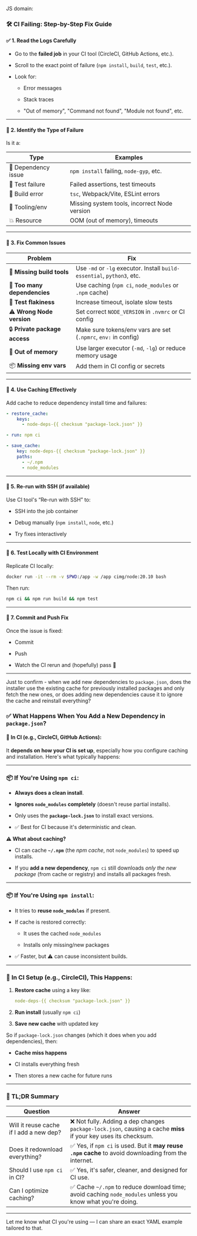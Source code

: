 

JS domain:

### 🛠️ **CI Failing: Step-by-Step Fix Guide**

#### ✅ 1. **Read the Logs Carefully**

- Go to the **failed job** in your CI tool (CircleCI, GitHub Actions, etc.).
    
- Scroll to the exact point of failure (`npm install`, `build`, `test`, etc.).
    
- Look for:
    
    - Error messages
        
    - Stack traces
        
    - "Out of memory", "Command not found", "Module not found", etc.
        

---

#### 🧱 2. **Identify the Type of Failure**

Is it a:

|Type|Examples|
|---|---|
|🧩 Dependency issue|`npm install` failing, `node-gyp`, etc.|
|🧪 Test failure|Failed assertions, test timeouts|
|🧱 Build error|`tsc`, Webpack/Vite, ESLint errors|
|🔧 Tooling/env|Missing system tools, incorrect Node version|
|💥 Resource|OOM (out of memory), timeouts|

---

#### 🧼 3. **Fix Common Issues**

|Problem|Fix|
|---|---|
|🧱 **Missing build tools**|Use `-md` or `-lg` executor. Install `build-essential`, `python3`, etc.|
|🧩 **Too many dependencies**|Use caching (`npm ci`, `node_modules` or `.npm` cache)|
|🧪 **Test flakiness**|Increase timeout, isolate slow tests|
|⚠️ **Wrong Node version**|Set correct `NODE_VERSION` in `.nvmrc` or CI config|
|🔒 **Private package access**|Make sure tokens/env vars are set (`.npmrc`, `env:` in config)|
|💾 **Out of memory**|Use larger executor (`-md`, `-lg`) or reduce memory usage|
|📦 **Missing env vars**|Add them in CI config or secrets|

---

#### 📂 4. **Use Caching Effectively**

Add cache to reduce dependency install time and failures:

```yaml
- restore_cache:
    keys:
      - node-deps-{{ checksum "package-lock.json" }}

- run: npm ci

- save_cache:
    key: node-deps-{{ checksum "package-lock.json" }}
    paths:
      - ~/.npm
      - node_modules
```

---

#### 🔄 5. **Re-run with SSH (if available)**

Use CI tool's “Re-run with SSH” to:

- SSH into the job container
    
- Debug manually (`npm install`, `node`, etc.)
    
- Try fixes interactively
    

---

#### 🧪 6. **Test Locally with CI Environment**

Replicate CI locally:

```bash
docker run -it --rm -v $PWD:/app -w /app cimg/node:20.10 bash
```

Then run:

```bash
npm ci && npm run build && npm test
```

---

#### 🚀 7. **Commit and Push Fix**

Once the issue is fixed:

- Commit
    
- Push
    
- Watch the CI rerun and (hopefully) pass 🎉
    

---

Just to confirm - when we add new dependencies to `package.json`, does the installer use the existing cache for previously installed packages and only fetch the new ones, or does adding new dependencies cause it to ignore the cache and reinstall everything?


### ✅ **What Happens When You Add a New Dependency in `package.json`?**

#### 🤖 In CI (e.g., CircleCI, GitHub Actions):

It **depends on how your CI is set up**, especially how you configure caching and installation. Here's what typically happens:

---

### 📦 **If You're Using `npm ci`:**

- **Always does a clean install**.
    
- **Ignores `node_modules` completely** (doesn't reuse partial installs).
    
- Only uses the **`package-lock.json`** to install exact versions.
    
- ✅ Best for CI because it's deterministic and clean.
    

**⚠️ What about caching?**

- CI can cache **`~/.npm`** (the _npm cache_, not `node_modules`) to speed up installs.
    
- If you **add a new dependency**, `npm ci` still downloads _only the new package_ (from cache or registry) and installs all packages fresh.
    

---

### 📦 **If You're Using `npm install`:**

- It tries to **reuse `node_modules`** if present.
    
- If cache is restored correctly:
    
    - It uses the cached `node_modules`
        
    - Installs only missing/new packages
        
- ✅ Faster, but ⚠️ can cause inconsistent builds.
    

---

### 🚀 **In CI Setup (e.g., CircleCI), This Happens:**

1. **Restore cache** using a key like:
    
    ```yaml
    node-deps-{{ checksum "package-lock.json" }}
    ```
    
2. **Run install** (usually `npm ci`)
    
3. **Save new cache** with updated key
    

So if `package-lock.json` changes (which it does when you add dependencies), then:

- **Cache miss happens**
    
- CI installs everything fresh
    
- Then stores a new cache for future runs
    

---

### 🧠 TL;DR Summary

|Question|Answer|
|---|---|
|Will it reuse cache if I add a new dep?|❌ Not fully. Adding a dep changes `package-lock.json`, causing a cache **miss** if your key uses its checksum.|
|Does it redownload everything?|✅ Yes, if `npm ci` is used. But it **may reuse `.npm` cache** to avoid downloading from the internet.|
|Should I use `npm ci` in CI?|✅ Yes, it's safer, cleaner, and designed for CI use.|
|Can I optimize caching?|✅ Cache `~/.npm` to reduce download time; avoid caching `node_modules` unless you know what you're doing.|

---

Let me know what CI you're using — I can share an exact YAML example tailored to that.

